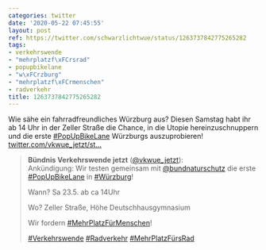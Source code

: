 ```yaml
---
categories: twitter
date: '2020-05-22 07:45:55'
layout: post
ref: https://twitter.com/schwarzlichtwue/status/1263737842775265282
tags:
- verkehrswende
- "mehrplatzf\xFCrsrad"
- popupbikelane
- "w\xFCrzburg"
- "mehrplatzf\xFCrmenschen"
- radverkehr
title: 1263737842775265282
---
```

Wie sähe ein fahrradfreundliches Würzburg aus? Diesen Samstag habt ihr ab 14 Uhr in der Zeller Straße die Chance, in die Utopie hereinzuschnuppern und die erste [#PopUpBikeLane](/t/popupbikelane) Würzburgs auszuprobieren! [twitter.com/vkwue_jetzt/st…](https://twitter.com/vkwue_jetzt/status/1263696170406367233)
> <b>Bündnis Verkehrswende jetzt</b> ([@vkwue_jetzt](https://twitter.com/vkwue_jetzt)):  
>Ankündigung: Wir testen gemeinsam mit [@bundnaturschutz](https://twitter.com/bundnaturschutz) die erste [#PopUpBikeLane](/t/popupbikelane) in [#Würzburg](/t/würzburg)!   
>  
>  
>  
>Wann? Sa 23.5. ab ca 14Uhr  
>  
>Wo? Zeller Straße, Höhe Deutschhausgymnasium  
>  
>  
>  
>Wir fordern [#MehrPlatzFürMenschen](/t/mehrplatzfürmenschen)!  
>  
>[#Verkehrswende](/t/verkehrswende) [#Radverkehr](/t/radverkehr) [#MehrPlatzFürsRad](/t/mehrplatzfürsrad)   

